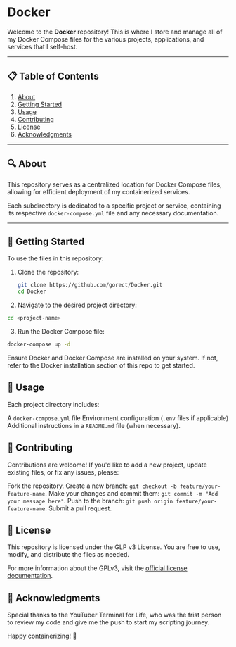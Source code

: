 # Docker

Welcome to the **Docker** repository! This is where I store and manage all of my Docker Compose files for the various projects, applications, and services that I self-host.

---

## 📋 Table of Contents

1. [About](https://github.com/gorect/Docker/blob/main/README.md#-about)
2. [Getting Started](https://github.com/gorect/Docker/blob/main/README.md#-getting-started)
3. [Usage](https://github.com/gorect/Docker/blob/main/README.md#-usage)
4. [Contributing](https://github.com/gorect/Docker?tab=readme-ov-file#-contributing) 
5. [License](https://github.com/gorect/Docker/blob/main/README.md#-license)
6. [Acknowledgments](#-acknowledgments)


---

## 🔍 About

This repository serves as a centralized location for Docker Compose files, allowing for efficient deployment of my containerized services.

Each subdirectory is dedicated to a specific project or service, containing its respective `docker-compose.yml` file and any necessary documentation.

---

## 🚀 Getting Started

To use the files in this repository:

1. Clone the repository:
   ```bash
   git clone https://github.com/gorect/Docker.git
   cd Docker

2. Navigate to the desired project directory:
```bash
cd <project-name>
```

3. Run the Docker Compose file:
```bash
docker-compose up -d
```
Ensure Docker and Docker Compose are installed on your system. If not, refer to the Docker installation section of this repo to get started.

## 📂 Usage
Each project directory includes:

A `docker-compose.yml` file
Environment configuration (`.env` files if applicable)
Additional instructions in a `README.md` file (when necessary). 

## 🤝 Contributing 
Contributions are welcome! If you'd like to add a new project, update existing files, or fix any issues, please:

Fork the repository.
Create a new branch: `git checkout -b feature/your-feature-name`.
Make your changes and commit them: `git commit -m "Add your message here"`.
Push to the branch: `git push origin feature/your-feature-name`.
Submit a pull request.

## 📜 License
This repository is licensed under the GLP v3 License. You are free to use, modify, and distribute the files as needed.

For more information about the GPLv3, visit the [official license documentation](https://www.gnu.org/licenses/gpl-3.0.en.html).


## 🌟 Acknowledgments
Special thanks to the YouTuber Terminal for Life, who was the frist person to review my code and give me the push to start my scripting journey. 

Happy containerizing! 🚢
